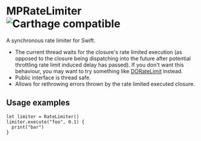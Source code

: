 # MPRateLimiter ![Carthage compatible](https://img.shields.io/badge/Carthage-compatible-4BC51D.svg?style=flat)
A synchronous rate limiter for Swift. 

- The current thread waits for the closure's rate limited execution (as opposed to the closure being dispatching into the future after potential throttling rate limit induced delay has passed). If you don't want this behaviour, you may want to try something like [DORateLimit](https://github.com/danydev/DORateLimit) instead.
- Public interface is thread safe.
- Allows for rethrowing errors thrown by the rate limited executed closure.

## Usage examples

```
let limiter = RateLimiter()
limiter.execute("foo", 0.1) {
  print("bar")
}
```
